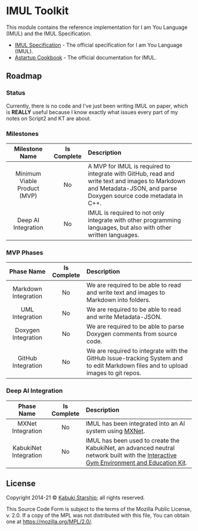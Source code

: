 # IMUL Toolkit

This module contains the reference implementation for I am You Language (IMUL) and the IMUL Specification.

* [IMUL Specification](./spec/readme.md) - The official specification for I am You Language (IMUL).
* [Astartup Cookbook](https://github.com/KabukiStarship/Astartup.cookbook) - The official documentation for IMUL.

## Roadmap

### Status

Currently, there is no code and I've just been writing IMUL on paper, which is **REALLY** useful because I know exactly what issues every part of my notes on Script2 and KT are about.

### Milestones

|        Milestone Name        | Is Complete | Description |
|:----------------------------:|:-----------:|:------------|
| Minimum Viable Product (MVP) |     No      | A MVP for IMUL is required to integrate with GitHub, read and write text and images to Markdown and Metadata-JSON, and parse Doxygen source code metadata in C++. |
|    Deep AI Integration       |     No      | IMUL is required to not only integrate with other programming languages, but also with other written languages. |

### MVP Phases

|       Phase Name       | Is Complete | Description |
|:----------------------:|:-----------:|:------------|
|  Markdown Integration  |     No      | We are required to be able to read and write text and images to Markdown into folders. |
|     UML Integration    |     No      | We are required to be able to read and write Metadata-JSON. |
|   Doxygen Integration  |     No      | We are required to be able to parse Doxygen comments from source code. |
|   GitHub Integration   |     No      | We are required to integrate with the GitHub Issue-tracking System and to edit Markdown files and to upload images to git repos. |

### Deep AI Integration

|       Phase Name       | Is Complete | Description |
|:----------------------:|:-----------:|:------------|
|   MXNet Integration    |      No     | IMUL has been integrated into an AI system using [MXNet](https://mxnet.apache.org/). |
|  KabukiNet Integration |      No     | IMUL has been used to create the KabukiNet, an advanced neutral network built with the [Interactive Gym Environment and Education Kit](https://github.com/KabukiStarship/IGEEK). |

## License

Copyright 2014-21 © [Kabuki Starship](https://kabukistarship.com); all rights reserved.

This Source Code Form is subject to the terms of the Mozilla Public License, v. 2.0. If a copy of the MPL was not distributed with this file, You can obtain one at <https://mozilla.org/MPL/2.0/>.
